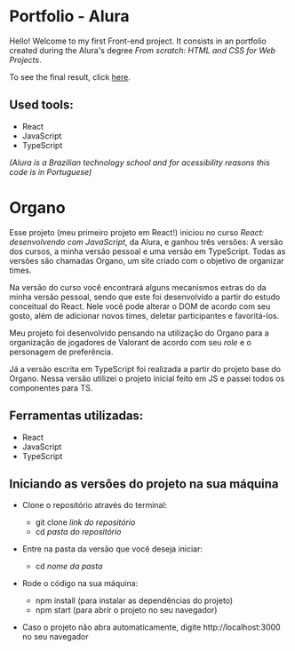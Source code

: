 # Portfolio - Alura

Hello! Welcome to my first Front-end project. It consists in an portfolio created during the Alura's degree *From scratch: HTML and CSS for Web Projects*.

To see the final result, click [here](https://portfolio-alura-ecru-two.vercel.app/).

## Used tools:

* React
* JavaScript
* TypeScript

*(Alura is a Brazilian technology school and for acessibility reasons this code is in Portuguese)*

#

# Organo

Esse projeto (meu primeiro projeto em React!) iniciou no curso *React: desenvolvendo com JavaScript*, da Alura, e ganhou três versões: A versão dos cursos, a minha versão pessoal e uma versão em TypeScript. Todas as versões são chamadas Organo, um site criado com o objetivo de organizar times.

Na versão do curso você encontrará alguns mecanismos extras do da minha versão pessoal, sendo que este foi desenvolvido a partir do estudo conceitual do React. Nele você pode alterar o DOM de acordo com seu gosto, além de adicionar novos times, deletar participantes e favoritá-los.

Meu projeto foi desenvolvido pensando na utilização do Organo para a organização de jogadores de Valorant de acordo com seu *role* e o personagem de preferência.

Já a versão escrita em TypeScript foi realizada a partir do projeto base do Organo. Nessa versão utilizei o projeto inicial feito em JS e passei todos os componentes para TS.

## Ferramentas utilizadas:

* React
* JavaScript
* TypeScript

## Iniciando as versões do projeto na sua máquina

- Clone o repositório através do terminal:
    - git clone *link do repositório*
    - cd *pasta do repositório*
 
- Entre na pasta da versão que você deseja iniciar:
    - cd *nome da pasta*
 
- Rode o código na sua máquina:
    - npm install (para instalar as dependências do projeto)
    - npm start (para abrir o projeto no seu navegador)
 
* Caso o projeto não abra automaticamente, digite http://localhost:3000 no seu navegador
